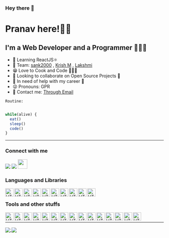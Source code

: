 ### Hey there 👋

# Pranav here!🧑🏻

## I'm a Web Developer and a Programmer 👨🏻‍💻

 - 🌱 Learning ReactJS⚛<br>
 - 👯 Team: [sank2000](https://github.com/sank2000 "GitHub of Santhosh")  , [Krish M](https://github.com/KrishnaMoorthy12 "GitHub of KrishnaMoorthy") , [Lakshmi](https://github.com/Lakshmi2k1 "GitHub of Lakshmi")<br>
 - 😁 Love to Cook and Code 👨🏻‍💻 <br>
 - 👯 Looking to collaborate on Open Source Projects 💖<br>
 - 🤔 In need of help with my career 🏢<br>
 - 😜 Pronouns: GPR<br>
 - 💭 Contact me: [Through Email](mailto:pranav.gnanasekar23@gmail.com "Mail to Pranav")

 `Routine:`
 
 ```javascript
 
 while(alive) {
   eat()
   sleep()
   code()
 }
 ```
 
 ***

### Connect with me

[<img src="https://img.shields.io/badge/twitter-%231DA1F2.svg?&style=for-the-badge&logo=twitter&logoColor=white" />][twitter]
[<img src = "https://img.shields.io/badge/instagram-%23E4405F.svg?&style=for-the-badge&logo=instagram&logoColor=white">][Instagram] 
[<img height="30" src="https://img.shields.io/badge/linkedin-%230077B5.svg?&style=for-the-badge&logo=linkedin&logoColor=white" />][LinkedIn]

### Languages and Libraries

<img align="left" alt="HTML5" width="26px" src="https://raw.githubusercontent.com/sank2000/Tech-stuffs/master/PNG/javascript.png" />
<img align="left" alt="HTML5" width="26px" src="https://raw.githubusercontent.com/sank2000/Tech-stuffs/master/PNG/java.png" />
<img align="left" alt="HTML5" width="26px" src="https://raw.githubusercontent.com/sank2000/Tech-stuffs/master/PNG/c.png" />
<img align="left" alt="HTML5" width="26px" src="https://raw.githubusercontent.com/sank2000/Tech-stuffs/master/PNG/python.png" />
<img align="left" alt="HTML5" width="26px" src="https://raw.githubusercontent.com/sank2000/Tech-stuffs/master/PNG/html5.png" />
<img align="left" alt="HTML5" width="26px" src="https://raw.githubusercontent.com/sank2000/Tech-stuffs/master/PNG/css3.png" />
<img align="left" alt="HTML5" width="26px" src="https://raw.githubusercontent.com/sank2000/Tech-stuffs/master/PNG/react.png" />
<img align="left" alt="HTML5" width="26px" src="https://raw.githubusercontent.com/sank2000/Tech-stuffs/master/PNG/node-dot-js.png" />
<img align="left" alt="HTML5" width="26px" src="https://raw.githubusercontent.com/sank2000/Tech-stuffs/master/PNG/sass.png" />
<img align="left" alt="HTML5" width="26px" src="https://raw.githubusercontent.com/sank2000/Tech-stuffs/master/PNG/bootstrap.png" />

<br />

### Tools and other stuffs

<img align="left" alt="HTML5" width="26px" src="https://raw.githubusercontent.com/sank2000/Tech-stuffs/master/PNG/git.png" />
<img align="left" alt="HTML5" width="26px" src="https://raw.githubusercontent.com/sank2000/Tech-stuffs/master/PNG/github.png" />
<img align="left" alt="HTML5" width="26px" src="https://raw.githubusercontent.com/sank2000/Tech-stuffs/master/PNG/npm.png" />
<img align="left" alt="HTML5" width="26px" src="https://raw.githubusercontent.com/sank2000/Tech-stuffs/master/PNG/mongodb.png" />
<img align="left" alt="HTML5" width="26px" src="https://raw.githubusercontent.com/sank2000/Tech-stuffs/master/PNG/firebase.png" />
<img align="left" alt="HTML5" width="26px" src="https://raw.githubusercontent.com/sank2000/Tech-stuffs/master/PNG/oracle.png" />
<img align="left" alt="HTML5" width="26px" src="https://raw.githubusercontent.com/sank2000/Tech-stuffs/master/PNG/mysql.png" />
<img align="left" alt="HTML5" width="26px" src="https://raw.githubusercontent.com/sank2000/Tech-stuffs/master/PNG/heroku.png" />
<img align="left" alt="HTML5" width="26px" src="https://raw.githubusercontent.com/sank2000/Tech-stuffs/master/PNG/netlify.png" />
<img align="left" alt="HTML5" width="26px" src="https://raw.githubusercontent.com/sank2000/Tech-stuffs/master/PNG/visualstudiocode.png" />
<img align="left" alt="HTML5" width="26px" src="https://raw.githubusercontent.com/sank2000/Tech-stuffs/master/PNG/codepen.png" />
<img align="left" alt="HTML5" width="26px" src="https://raw.githubusercontent.com/sank2000/Tech-stuffs/master/PNG/codesandbox.png" />
<img align="left" alt="HTML5" width="26px" src="https://raw.githubusercontent.com/sank2000/Tech-stuffs/master/PNG/figma.png" />
<img align="left" alt="HTML5" width="26px" src="https://raw.githubusercontent.com/sank2000/Tech-stuffs/master/PNG/stackoverflow.png" />
<img align="left" alt="HTML5" width="26px" src="https://raw.githubusercontent.com/sank2000/Tech-stuffs/master/PNG/medium.png" />

<br />

***

 <a href="#stats">
<img align="center" src="https://github-readme-stats-git-master.pranavgpr.vercel.app/api?username=PranavGPR&show_icons=true&theme=tokyonight" />
</a>
  
<a href="#stats">
<img align="center" src = "https://github-readme-stats-git-master.pranavgpr.vercel.app/api/top-langs/?username=PranavGPR&layout=compact" />
</a>

[LinkedIn]: https://www.linkedin.com/in/akrishnamoorthy007/
[twitter]: https://twitter.com/pranav_gpr
[Instagram]: https://instagram.com/i_m_mystrix
